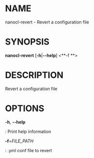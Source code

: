 NAME
====

nanocl-revert - Revert a configuration file

SYNOPSIS
========

**nanocl-revert** \[**-h**\|**\--help**\] \<**-f **\>

DESCRIPTION
===========

Revert a configuration file

OPTIONS
=======

**-h**, **\--help**

:   Print help information

**-f**=*FILE\_PATH*

:   .yml conf file to revert
